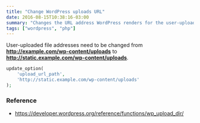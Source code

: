 ```yaml
---
title: "Change WordPress uploads URL"
date: 2016-08-15T10:38:16-03:00
summary: "Changes the URL address WordPress renders for the user-uploaded files. The browser will fetch the files from the new address instead of fetching from the WordPress server."
tags: ["wordpress", "php"]
---
```


User-uploaded file addresses need to be changed from **http://example.com/wp-content/uploads** to **http://static.example.com/wp-content/uploads**.

```php
update_option(
    'upload_url_path',
    'http://static.example.com/wp-content/uploads'
);
```


### Reference
 * https://developer.wordpress.org/reference/functions/wp_upload_dir/
